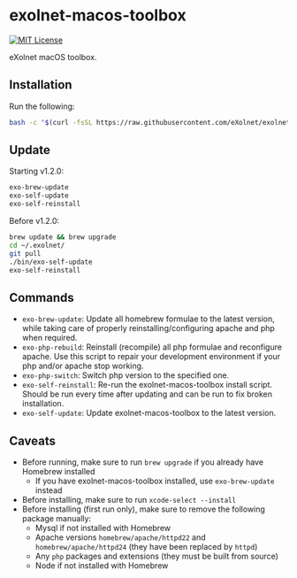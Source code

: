 # exolnet-macos-toolbox

[![MIT License](https://img.shields.io/badge/license-MIT-8469ad.svg)](https://tldrlegal.com/license/mit-license)

eXolnet macOS toolbox.

## Installation

Run the following:

```bash
bash -c "$(curl -fsSL https://raw.githubusercontent.com/eXolnet/exolnet-macos-toolbox/master/bootstrap)"
```

## Update

Starting v1.2.0:

```bash
exo-brew-update
exo-self-update
exo-self-reinstall
```

Before v1.2.0:

```bash
brew update && brew upgrade
cd ~/.exolnet/
git pull
./bin/exo-self-update
exo-self-reinstall
```

## Commands

* `exo-brew-update`: Update all homebrew formulae to the latest version, while taking care of properly reinstalling/configuring apache and php when required.
* `exo-php-rebuild`: Reinstall (recompile) all php formulae and reconfigure apache. Use this script to repair your development environment if your php and/or apache stop working. 
* `exo-php-switch`: Switch php version to the specified one.
* `exo-self-reinstall`: Re-run the exolnet-macos-toolbox install script. Should be run every time after updating and can be run to fix broken installation.
* `exo-self-update`: Update exolnet-macos-toolbox to the latest version.

## Caveats

* Before running, make sure to run `brew upgrade` if you already have Homebrew installed
  * If you have exolnet-macos-toolbox installed, use `exo-brew-update` instead
* Before installing, make sure to run `xcode-select --install`
* Before installing (first run only), make sure to remove the following package manually:
  * Mysql if not installed with Homebrew
  * Apache versions `homebrew/apache/httpd22` and `homebrew/apache/httpd24` (they have been replaced by `httpd`)
  * Any `php` packages and extensions (they must be built from source)
  * Node if not installed with Homebrew
